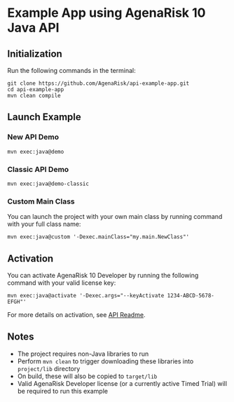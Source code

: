 # Example App using AgenaRisk 10 Java API

## Initialization
Run the following commands in the terminal:
~~~~
git clone https://github.com/AgenaRisk/api-example-app.git
cd api-example-app
mvn clean compile
~~~~

## Launch Example

### New API Demo
~~~~
mvn exec:java@demo
~~~~

### Classic API Demo
~~~~
mvn exec:java@demo-classic
~~~~

### Custom Main Class
You can launch the project with your own main class by running command with your full class name:
~~~~
mvn exec:java@custom '-Dexec.mainClass="my.main.NewClass"'
~~~~

## Activation
You can activate AgenaRisk 10 Developer by running the following command with your valid license key:
~~~~
mvn exec:java@activate '-Dexec.args="--keyActivate 1234-ABCD-5678-EFGH"'
~~~~
For more details on activation, see [API Readme](https://github.com/AgenaRisk/api/blob/master/README.md).

## Notes

* The project requires non-Java libraries to run
* Perform `mvn clean` to trigger downloading these libraries into `project/lib` directory
* On build, these will also be copied to `target/lib`
* Valid AgenaRisk Developer license (or a currently active Timed Trial) will be required to run this example